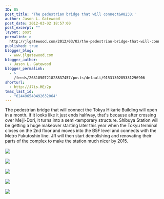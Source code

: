 ```yaml
---
ID: 85
post_title: 'The pedestrian bridge that will connect&#8230;'
author: Jason L. Gatewood
post_date: 2012-03-02 18:57:00
post_excerpt: ""
layout: post
permalink: >
  http://jlgatewood.com/2012/03/02/the-pedestrian-bridge-that-will-connect/
published: true
blogger_blog:
  - www.jlgatewood.com
blogger_author:
  - Jason L. Gatewood
blogger_permalink:
  - >
    /feeds/2631850721828837457/posts/default/9153130285331296906
shorturl:
  - http://J7is.ME/2p
tmac_last_id:
  - "624406548492632064"
---
```

The pedestrian bridge that will connect the Tokyu Hikarie Building will open in a month. If it looks like it just ends halfway, that&#039;s because after crossing over Meiji-Dori, it turns into a semi-temporary structure. Shibuya Station will be getting a huge makeover starting later this year when the Tokyu terminal closes on the 2nd floor and moves into the B5F level and connects with the Metro Fukutoshin line.  JR will then start demolishing and renovating their parts of the complex to make the station much nicer by 2015.<br /><br /><a href="https://plus.google.com/photos/108098330393589915102/albums/5715084294515460209/5715084293292726146"><img src="http://images0-focus-opensocial.googleusercontent.com/gadgets/proxy?container=focus&gadget=a&resize_h=100&url=https%3A%2F%2Flh3.googleusercontent.com%2F-XKI39p5f0B8%2FT1AO4osgl4I%2FAAAAAAAAElQ%2FUYN1-qIlgWM%2Fw128-h96%2F720B0A16-439C-4D32-961F-A8D80F940A62.JPG" class="alignleft" /></a><br /><br /><a href="https://plus.google.com/photos/108098330393589915102/albums/5715084294515460209/5715084294105666226"><img src="http://images0-focus-opensocial.googleusercontent.com/gadgets/proxy?container=focus&gadget=a&resize_h=100&url=https%3A%2F%2Flh4.googleusercontent.com%2F-yzsc3ORT0BA%2FT1AO4ruVErI%2FAAAAAAAAElQ%2FivLeOueNlho%2Fw128-h96%2FA895199B-6B4F-4314-9761-5B8AE0F9C4CF.JPG" class="alignleft" /></a><br /><br /><a href="https://plus.google.com/photos/108098330393589915102/albums/5715084294515460209/5715084291412599362"><img src="http://images0-focus-opensocial.googleusercontent.com/gadgets/proxy?container=focus&gadget=a&resize_h=100&url=https%3A%2F%2Flh3.googleusercontent.com%2F-kBkhJptwh8w%2FT1AO4hsQIkI%2FAAAAAAAAElQ%2F93tHmyQuQAQ%2Fw72-h96%2F70C6C179-8E81-468C-BA90-33ED07510D2B.JPG" class="alignleft" /></a><br /><br /><a href="https://plus.google.com/photos/108098330393589915102/albums/5715084294515460209/5715084293743796770"><img src="http://images0-focus-opensocial.googleusercontent.com/gadgets/proxy?container=focus&gadget=a&resize_h=100&url=https%3A%2F%2Flh6.googleusercontent.com%2F-nq5_seNME-o%2FT1AO4qYDYiI%2FAAAAAAAAElQ%2FIHdJzTuK_4U%2Fw128-h96%2F1EEC04B8-3B1D-4762-8A8E-3BCA674AA3B4.JPG" class="alignleft" /></a><br /><br /><a href="https://plus.google.com/photos/108098330393589915102/albums/5715084294515460209/5715084293118451682"><img src="http://images0-focus-opensocial.googleusercontent.com/gadgets/proxy?container=focus&gadget=a&resize_h=100&url=https%3A%2F%2Flh4.googleusercontent.com%2F-oFR1mrREY3w%2FT1AO4oC9X-I%2FAAAAAAAAElQ%2FqvFaOc0BUos%2Fw128-h96%2FEF795B50-BA6C-414E-B76E-C52325ECBD33.JPG" class="alignleft" /></a>